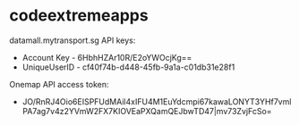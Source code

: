 codeextremeapps
===============

datamall.mytransport.sg API keys:

* Account Key - 6HbhHZAr10R/E2oYWOcjKg==
* UniqueUserID - cf40f74b-d448-45fb-9a1a-c01db31e28f1


Onemap API access token:
* JO/RnRJ4Oio6EISPFUdMAil4xIFU4M1EuYdcmpi67kawaLONYT3YHf7vmlPA7ag7v4z2YVmW2FX7KIOVEaPXQamQEJbwTD47|mv73ZvjFcSo=
